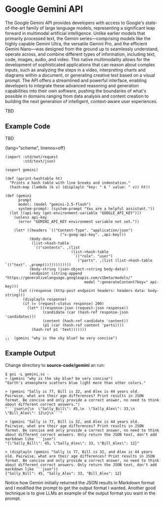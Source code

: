 # Google Gemini API

The Google Gemini API provides developers with access to Google's state-of-the-art family of large language models, representing a significant leap forward in multimodal artificial intelligence. Unlike earlier models that primarily processed text, the Gemini series—comprising models like the highly capable Gemini Ultra, the versatile Gemini Pro, and the efficient Gemini Nano—was designed from the ground up to seamlessly understand, operate across, and combine different types of information, including text, code, images, audio, and video. This native multimodality allows for the development of sophisticated applications that can reason about complex inputs, such as analyzing the steps in a video, interpreting charts and diagrams within a document, or generating creative text based on a visual prompt. The API offers a streamlined and powerful interface, enabling developers to integrate these advanced reasoning and generation capabilities into their own software, pushing the boundaries of what's possible in domains ranging from data analysis and content creation to building the next generation of intelligent, context-aware user experiences.

TBD

## Example Code

TBD

{lang="scheme", linenos=off}
```
(import :std/net/request
        :std/text/json)

(export gemini)

(def (pprint-hashtable ht)
  "Prints a hash table with line breaks and indentation."
  (hash-map (lambda (k v) (displayln "key: " k " value: " v)) ht)) 

(def (gemini
      prompt
      model: (model "gemini-2.5-flash")
      system-prompt: (system-prompt "You are a helpful assistant."))
  (let ((api-key (get-environment-variable "GOOGLE_API_KEY")))
    (unless api-key
      (error "GEMINI_API_KEY environment variable not set."))

    (let* ((headers `(("Content-Type". "application/json")
                         ("x-goog-api-key". ,api-key)))
           (body-data
            (list->hash-table
             `(("contents". ,(list
                              (list->hash-table
                               `(("role". "user")
                                 ("parts". ,(list (list->hash-table `(("text". ,prompt))))))))))))
           (body-string (json-object->string body-data))
           (endpoint (string-append "https://generativelanguage.googleapis.com/v1beta/models/"
                                    model ":generateContent?key=" api-key)))
      (let ((response (http-post endpoint headers: headers data: body-string)))
        (displayln response)
        (if (= (request-status response) 200)
          (let* ((response-json (request-json response))
                 (candidate (car (hash-ref response-json 'candidates)))
                 (content (hash-ref candidate 'content))
                 (p1 (car (hash-ref content 'parts))))
            (hash-ref p1 'text)))))))

;;  (gemini "why is the sky blue? be very concise")
```

## Example Output

Change directory to **source-code/gemini** an run:

```console
$ gxi -L gemini.ss -
> (gemini "why is the sky blue? be very concise")
"Earth's atmosphere scatters blue light more than other colors."

> (gemini "Sally is 77, Bill is 32, and Alex is 44 years old. Pairwise, what are their age differences? Print results in JSON format. Be concise and only provide a correct answer, no need to think about different correct answers.")
"```json\n{\n  \"Sally_Bill\": 45,\n  \"Sally_Alex\": 33,\n  \"Bill_Alex\": 12\n}\n```"

> (gemini "Sally is 77, Bill is 32, and Alex is 44 years old. Pairwise, what are their age differences? Print results in JSON format. Be concise and only provide a correct answer, no need to think about different correct answers. Only return the JSON text, don't add markdown like ```json")
"{\"Sally_Bill\": 45, \"Sally_Alex\": 33, \"Bill_Alex\": 12}"

> (displayln (gemini "Sally is 77, Bill is 32, and Alex is 44 years old. Pairwise, what are their age differences? Print results in JSON format. Be concise and only provide a correct answer, no need to think about different correct answers. Only return the JSON text, don't add markdown like ```json"))
{"Sally_Bill": 45, "Sally_Alex": 33, "Bill_Alex": 12}
```

Notice how Gemini initially returned the JSON results in Markdown format and I modified the prompt to get the output format I wanted. Another good technique is to give LLMs an example of the output format you want in the prompt.

